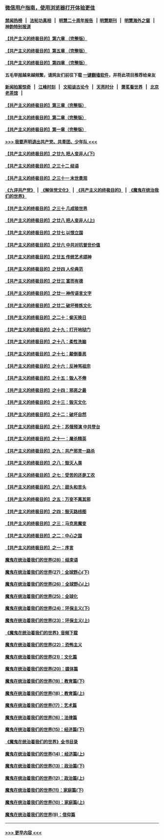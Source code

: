 ### [微信用户指南，使用浏览器打开体验更佳](https://github.com/gfw-breaker/banned-news1/blob/master/indexes/wechat-guide.md?t=0)
#### [禁闻热榜](热点新闻.md?t=0)  &nbsp;&nbsp;|&nbsp;&nbsp; [法轮功真相](https://github.com/gfw-breaker/truth/blob/master/README.md?t=0) &nbsp;&nbsp;|&nbsp;&nbsp; [明慧二十周年报告](https://github.com/gfw-breaker/mh-reports/blob/master/README.md?t=0) &nbsp;&nbsp;|&nbsp;&nbsp;[明慧期刊](https://github.com/gfw-breaker/mh-qikan) &nbsp;&nbsp;|&nbsp;&nbsp; [明慧海外之窗](https://github.com/gfw-breaker/mh-news/blob/master/README.md?t=0) &nbsp;&nbsp;|&nbsp;&nbsp; [神韵特别报道](https://github.com/gfw-breaker/mh-news/blob/master/shenyun.md?t=0)
#### [【共产主义的终极目的】第六章 （完整版）](../pages/nsc422/n11428913.md?t=02170733) 
#### [【共产主义的终极目的】第五章 （完整版）](../pages/nsc422/n11428912.md?t=02170733) 
#### [【共产主义的终极目的】第四章 （完整版）](../pages/nsc422/n11428907.md?t=02170733) 
#### 五毛举报越来越频繁，请网友们前往下载 [一键翻墙软件](https://github.com/gfw-breaker/ssr-accounts)，并将此项目推荐给亲友
#### [新闻拍案惊奇](https://github.com/gfw-breaker/banned-news1/blob/master/pages/link4.md) &nbsp;&nbsp;|&nbsp;&nbsp; [江峰时刻](https://github.com/gfw-breaker/banned-news1/blob/master/pages/link4.md) &nbsp;&nbsp;|&nbsp;&nbsp; [文昭谈古论今](https://github.com/gfw-breaker/banned-news1/blob/master/pages/link4.md) &nbsp;&nbsp;|&nbsp;&nbsp; [天亮时分](https://github.com/gfw-breaker/banned-news1/blob/master/pages/link4.md) &nbsp;&nbsp;|&nbsp;&nbsp; [萧茗看世界](https://github.com/gfw-breaker/banned-news1/blob/master/pages/link4.md) &nbsp;&nbsp;|&nbsp;&nbsp; [北京老茶馆](https://github.com/gfw-breaker/banned-news1/blob/master/pages/link4.md) &nbsp;&nbsp;|&nbsp;&nbsp; 
#### [【共产主义的终极目的】第三章（完整版）](../pages/nsc422/n11428848.md?t=02170733) 
#### [【共产主义的终极目的】第二章（完整版）](../pages/nsc422/n11428831.md?t=02170733) 
#### [【共产主义的终极目的】第一章（完整版）](../pages/nsc422/n11417651.md?t=02170733) 
#### [>>> 我要声明退出共产党、共青团、少年队 <<<](https://github.com/begood0513/goodnews/blob/master/quit/letter.md) 
#### [【共产主义的终极目的】之廿九 把人变非人(下)](../pages/nsc422/n11344140.md?t=02170733) 
#### [【共产主义的终极目的】之三十二 结语](../pages/nsc422/n11360535.md?t=02170733) 
#### [【共产主义的终极目的】之三十一 末世景观](../pages/nsc422/n11351129.md?t=02170733) 
#### [《九评共产党》](https://github.com/begood0513/9ping.md/blob/master/README.md) &nbsp;|&nbsp; [《解体党文化》](../../../../jtdwh.md/blob/master/README.md)  &nbsp;|&nbsp; [《共产主义的终极目的》](../../../../gczydzjmd.md/blob/master/README.md) &nbsp;|&nbsp; [《魔鬼在统治我们的世界》](../../../../mgztzwmdsj.md/blob/master/README.md) 
#### [【共产主义的终极目的】之三十 几成狼世界](../pages/nsc422/n11348280.md?t=02170733) 
#### [【共产主义的终极目的】之廿八 把人变非人(上)](../pages/nsc422/n11340492.md?t=02170733) 
#### [【共产主义的终极目的】之廿七 以恨立国](../pages/nsc422/n11336944.md?t=02170733) 
#### [【共产主义的终极目的】之廿六 中共对抗普世价值](../pages/nsc422/n11324785.md?t=02170733) 
#### [【共产主义的终极目的】之廿五 传统艺术颂神](../pages/nsc422/n11296396.md?t=02170733) 
#### [【共产主义的终极目的】之廿四 人伦典范](../pages/nsc422/n11296397.md?t=02170733) 
#### [【共产主义的终极目的】之廿三 富而有德](../pages/nsc422/n11283598.md?t=02170733) 
#### [【共产主义的终极目的】之廿一 神传语言文字](../pages/nsc422/n11263265.md?t=02170733) 
#### [【共产主义的终极目的】之廿二 破坏修炼文化](../pages/nsc422/n11245728.md?t=02170733) 
#### [【共产主义的终极目的】之二十：偷天换日](../pages/nsc422/n11238846.md?t=02170733) 
#### [【共产主义的终极目的】之十九：打开地狱门](../pages/nsc422/n11206376.md?t=02170733) 
#### [【共产主义的终极目的】之十八：柔性洗脑](../pages/nsc422/n11199994.md?t=02170733) 
#### [【共产主义的终极目的】之十七：颠倒善恶](../pages/nsc422/n11179782.md?t=02170733) 
#### [【共产主义的终极目的】之十六：反神骂祖宗](../pages/nsc422/n11166798.md?t=02170733) 
#### [【共产主义的终极目的】之十五：毁人不倦](../pages/nsc422/n11166792.md?t=02170733) 
#### [【共产主义的终极目的】之十四：邪恶之最](../pages/nsc422/n11150249.md?t=02170733) 
#### [【共产主义的终极目的】之十三：毁灭文化](../pages/nsc422/n11135227.md?t=02170733) 
#### [【共产主义的终极目的】之十二：破坏自然](../pages/nsc422/n11135214.md?t=02170733) 
#### [【共产主义的终极目的】之十：苏俄预演 中共登台](../pages/nsc422/n11118424.md?t=02170733) 
#### [【共产主义的终极目的】之十一：屠杀精英](../pages/nsc422/n11118442.md?t=02170733) 
#### [【共产主义的终极目的】之九：共产邪灵一路杀](../pages/nsc422/n11114139.md?t=02170733) 
#### [【共产主义的终极目的】之八：毁灭人类](../pages/nsc422/n11108503.md?t=02170733) 
#### [【共产主义的终极目的】之七：受苦的还是工农](../pages/nsc422/n11101809.md?t=02170733) 
#### [【共产主义的终极目的】之六：甜头和苦头](../pages/nsc422/n11096971.md?t=02170733) 
#### [【共产主义的终极目的】之五：万变不离其邪](../pages/nsc422/n11091285.md?t=02170733) 
#### [【共产主义的终极目的】之四：毁灭路线图](../pages/nsc422/n11086284.md?t=02170733) 
#### [【共产主义的终极目的】之三：马克思魔变](../pages/nsc422/n11061941.md?t=02170733) 
#### [【共产主义的终极目的】之二：中心之国](../pages/nsc422/n11047728.md?t=02170733) 
#### [【共产主义的终极目的】之一：序言](../pages/nsc422/n11086077.md?t=02170733) 
#### [魔鬼在统治着我们的世界(28)：结束语](../pages/nsc422/n10936246.md?t=02170733) 
#### [魔鬼在统治着我们的世界(27)：全球野心(下)](../pages/nsc422/n10928319.md?t=02170733) 
#### [魔鬼在统治着我们的世界(26)：全球野心(上)](../pages/nsc422/n10900318.md?t=02170733) 
#### [魔鬼在统治着我们的世界(25)：全球化](../pages/nsc422/n10788205.md?t=02170733) 
#### [魔鬼在统治着我们的世界(24)：环保主义(下)](../pages/nsc422/n10695307.md?t=02170733) 
#### [魔鬼在统治着我们的世界(23)：环保主义(上)](../pages/nsc422/n10688613.md?t=02170733) 
#### [《魔鬼在统治着我们的世界》音频下载](../pages/nsc422/n10635553.md?t=02170733) 
#### [魔鬼在统治着我们的世界(22)：恐怖主义](../pages/nsc422/n10614727.md?t=02170733) 
#### [魔鬼在统治着我们的世界(21)：文化篇](../pages/nsc422/n10597706.md?t=02170733) 
#### [魔鬼在统治着我们的世界(20)：媒体篇](../pages/nsc422/n10586579.md?t=02170733) 
#### [魔鬼在统治着我们的世界(19)：教育篇(下)](../pages/nsc422/n10564808.md?t=02170733) 
#### [魔鬼在统治着我们的世界(18)：教育篇(上)](../pages/nsc422/n10526970.md?t=02170733) 
#### [魔鬼在统治着我们的世界(17)：艺术篇](../pages/nsc422/n10499093.md?t=02170733) 
#### [魔鬼在统治着我们的世界(16)：法律篇](../pages/nsc422/n10485969.md?t=02170733) 
#### [魔鬼在统治着我们的世界(15)：经济篇(下)](../pages/nsc422/n10469975.md?t=02170733) 
#### [《魔鬼在统治着我们的世界》全书目录](../pages/nsc422/n10464261.md?t=02170733) 
#### [魔鬼在统治着我们的世界(14)：经济篇(上)](../pages/nsc422/n10457370.md?t=02170733) 
#### [魔鬼在统治着我们的世界(13)：政治篇(下)](../pages/nsc422/n10448270.md?t=02170733) 
#### [魔鬼在统治着我们的世界(12)：政治篇(上)](../pages/nsc422/n10444576.md?t=02170733) 
#### [魔鬼在统治着我们的世界(11)：家庭篇(下)](../pages/nsc422/n10440961.md?t=02170733) 
#### [魔鬼在统治着我们的世界(10)：家庭篇(上)](../pages/nsc422/n10435448.md?t=02170733) 
#### [魔鬼在统治着我们的世界(9)：信仰篇](../pages/nsc422/n10432159.md?t=02170733) 

----
#### [ >>> 更早内容 <<< ](../indexes/nsc422-earlier.md)

